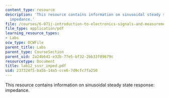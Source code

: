 ```yaml
---
content_type: resource
description: 'This resource contains information on sinusoidal steady state response:
  impedance.'
file: /courses/6-071j-introduction-to-electronics-signals-and-measurement-spring-2006/237324f5ba5b14a5cce67d9cfc7fa250_lab12_sssr_imped.pdf
file_type: application/pdf
learning_resource_types:
- Labs
ocw_type: OCWFile
parent_title: Labs
parent_type: CourseSection
parent_uid: 2a24b641-e32b-77e5-bf32-2bb33f09679c
resourcetype: Document
title: lab12_sssr_imped.pdf
uid: 237324f5-ba5b-14a5-cce6-7d9cfc7fa250
---
```

This resource contains information on sinusoidal steady state response: impedance.